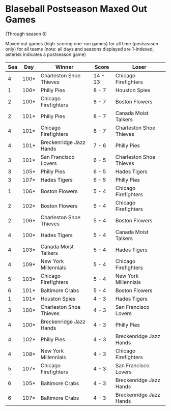 # Blaseball Postseason Maxed Out Games
(Through season 6)



Maxed out games (high-scoring one-run games) for all time (postseason only) for all teams (note: all days and seasons displayed are 1-indexed, asterisk indicates a postseason game)


| Sea | Day | Winner | Score | Loser | 
| ------ |------ |------ |------ |------ |
| 4 | 100* | Charleston Shoe Thieves | 14 - 13 | Chicago Firefighters | 
| 1 | 106* | Philly Pies | 8 - 7 | Houston Spies | 
| 2 | 100* | Chicago Firefighters | 8 - 7 | Boston Flowers | 
| 2 | 101* | Philly Pies | 8 - 7 | Canada Moist Talkers | 
| 4 | 101* | Chicago Firefighters | 8 - 7 | Charleston Shoe Thieves | 
| 4 | 101* | Breckenridge Jazz Hands | 7 - 6 | Philly Pies | 
| 3 | 101* | San Francisco Lovers | 6 - 5 | Charleston Shoe Thieves | 
| 3 | 105* | Philly Pies | 6 - 5 | Hades Tigers | 
| 3 | 107* | Hades Tigers | 6 - 5 | Philly Pies | 
| 1 | 106* | Boston Flowers | 5 - 4 | Chicago Firefighters | 
| 2 | 102* | Boston Flowers | 5 - 4 | Chicago Firefighters | 
| 2 | 106* | Charleston Shoe Thieves | 5 - 4 | Boston Flowers | 
| 4 | 100* | Hades Tigers | 5 - 4 | Canada Moist Talkers | 
| 4 | 103* | Canada Moist Talkers | 5 - 4 | Hades Tigers | 
| 4 | 109* | New York Millennials | 5 - 4 | Chicago Firefighters | 
| 5 | 103* | Chicago Firefighters | 5 - 4 | New York Millennials | 
| 6 | 101* | Baltimore Crabs | 5 - 4 | Boston Flowers | 
| 1 | 101* | Houston Spies | 4 - 3 | Hades Tigers | 
| 3 | 100* | Charleston Shoe Thieves | 4 - 3 | San Francisco Lovers | 
| 4 | 100* | Breckenridge Jazz Hands | 4 - 3 | Philly Pies | 
| 4 | 102* | Philly Pies | 4 - 3 | Breckenridge Jazz Hands | 
| 4 | 108* | New York Millennials | 4 - 3 | Chicago Firefighters | 
| 5 | 107* | Chicago Firefighters | 4 - 3 | San Francisco Lovers | 
| 6 | 105* | Baltimore Crabs | 4 - 3 | Breckenridge Jazz Hands | 
| 6 | 107* | Baltimore Crabs | 4 - 3 | Breckenridge Jazz Hands | 


